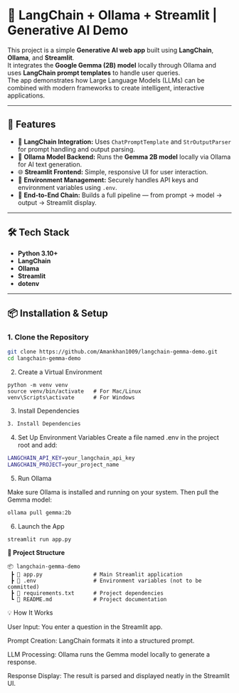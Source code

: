 # 🧠 LangChain + Ollama + Streamlit | Generative AI Demo

This project is a simple **Generative AI web app** built using **LangChain**, **Ollama**, and **Streamlit**.  
It integrates the **Google Gemma (2B) model** locally through Ollama and uses **LangChain prompt templates** to handle user queries.  
The app demonstrates how Large Language Models (LLMs) can be combined with modern frameworks to create intelligent, interactive applications.

---

## 🚀 Features
- 🧩 **LangChain Integration:** Uses `ChatPromptTemplate` and `StrOutputParser` for prompt handling and output parsing.  
- 🤖 **Ollama Model Backend:** Runs the **Gemma 2B model** locally via Ollama for AI text generation.  
- 🌐 **Streamlit Frontend:** Simple, responsive UI for user interaction.  
- 🔐 **Environment Management:** Securely handles API keys and environment variables using `.env`.  
- 🧠 **End-to-End Chain:** Builds a full pipeline — from prompt → model → output → Streamlit display.

---

## 🛠️ Tech Stack
- **Python 3.10+**  
- **LangChain**  
- **Ollama**  
- **Streamlit**  
- **dotenv**  

---

## 📦 Installation & Setup

### 1. Clone the Repository
```bash
git clone https://github.com/Amankhan1009/langchain-gemma-demo.git
cd langchain-gemma-demo
```
2. Create a Virtual Environment
```
python -m venv venv
source venv/bin/activate   # For Mac/Linux
venv\Scripts\activate      # For Windows
```

3. Install Dependencies
```bash
3. Install Dependencies
```
4. Set Up Environment Variables
Create a file named .env in the project root and add:
```bash
LANGCHAIN_API_KEY=your_langchain_api_key
LANGCHAIN_PROJECT=your_project_name
```

5. Run Ollama

Make sure Ollama is installed and running on your system.
Then pull the Gemma model:
```bash
ollama pull gemma:2b
```
6. Launch the App
```bash
streamlit run app.py
```
**🧩 Project Structure**
```
📦 langchain-gemma-demo
 ┣ 📜 app.py                # Main Streamlit application
 ┣ 📜 .env                  # Environment variables (not to be committed)
 ┣ 📜 requirements.txt      # Project dependencies
 ┗ 📜 README.md             # Project documentation
```

 💡 How It Works

User Input: You enter a question in the Streamlit app.

Prompt Creation: LangChain formats it into a structured prompt.

LLM Processing: Ollama runs the Gemma model locally to generate a response.

Response Display: The result is parsed and displayed neatly in the Streamlit UI.

